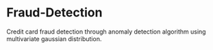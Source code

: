 # Fraud-Detection
Credit card fraud detection through anomaly detection algorithm using multivariate gaussian distribution.
